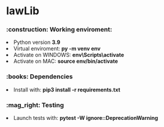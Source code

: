 # lawLib

<h3>:construction: Working enviroment:</h3>
<li>Python version <b>3.9</b></li> 
<li>Virtual enviroment: <b>py -m venv env</b></li> 
<li>Activate on WINDOWS: <b>env\Scripts\activate</b></li>
<li>Activate on MAC: <b>source env/bin/activate</b></li>
<h3>:books: Dependencies</h3>
<li>Install with: <b>pip3 install -r requirements.txt</b></li>
<h3>:mag_right: Testing</h3>
<li>Launch tests with: <b>pytest -W ignore::DeprecationWarning</b></li>